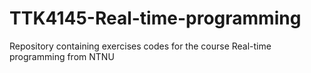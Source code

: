 # TTK4145-Real-time-programming
Repository containing exercises codes for the course Real-time programming from NTNU
